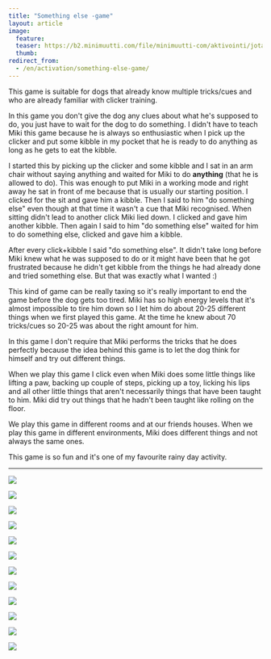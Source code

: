 ```yaml
---
title: "Something else -game"
layout: article
image:
  feature:
  teaser: https://b2.minimuutti.com/file/minimuutti-com/aktivointi/jotain-muuta-leikki/DSC60100-245px.jpg
  thumb:
redirect_from:
  - /en/activation/something-else-game/
---
```


This game is suitable for dogs that already know multiple tricks/cues and who are already familiar with clicker training.

In this game you don't give the dog any clues about what he's supposed to do, you just have to wait for the dog to do something. I didn't have to teach Miki this game because he is always so enthusiastic when I pick up the clicker and put some kibble in my pocket that he is ready to do anything as long as he gets to eat the kibble.

I started this by picking up the clicker and some kibble and I sat in an arm chair without saying anything and waited for Miki to do **anything** (that he is allowed to do). This was enough to put Miki in a working mode and right away he sat in front of me because that is usually our starting position. I clicked for the sit and gave him a kibble. Then I said to him "do something else" even though at that time it wasn't a cue that Miki recognised. When sitting didn't lead to another click Miki lied down. I clicked and gave him another kibble. Then again I said to him "do something else" waited for him to do something else, clicked and gave him a kibble.

After every click+kibble I said "do something else". It didn't take long before Miki knew what he was supposed to do or it might have been that he got frustrated because he didn't get kibble from the things he had already done and tried something else. But that was exactly what I wanted :)

This kind of game can be really taxing so it's really important to end the game before the dog gets too tired. Miki has so high energy levels that it's almost impossible to tire him down so I let him do about 20-25 different things when we first played this game. At the time he knew about 70 tricks/cues so 20-25 was about the right amount for him.

In this game I don't require that Miki performs the tricks that he does perfectly because the idea behind this game is to let the dog think for himself and try out different things.

When we play this game I click even when Miki does some little things like lifting a paw, backing up couple of steps, picking up a toy, licking his lips and all other little things that aren't necessarily things that have been taught to him. Miki did try out things that he hadn't been taught like rolling on the floor.

We play this game in different rooms and at our friends houses. When we play this game in different environments, Miki does different things and not always the same ones.

This game is so fun and it's one of my favourite rainy day activity.

---

![](https://b2.minimuutti.com/file/minimuutti-com/aktivointi/jotain-muuta-leikki/DSC60408-800px.jpg)

![](https://b2.minimuutti.com/file/minimuutti-com/aktivointi/jotain-muuta-leikki/DSC60035-800px.jpg)

![](https://b2.minimuutti.com/file/minimuutti-com/aktivointi/jotain-muuta-leikki/DSC60037-800px.jpg)

![](https://b2.minimuutti.com/file/minimuutti-com/aktivointi/jotain-muuta-leikki/DSC60075-800px.jpg)

![](https://b2.minimuutti.com/file/minimuutti-com/aktivointi/jotain-muuta-leikki/DSC60053-800px.jpg)

![](https://b2.minimuutti.com/file/minimuutti-com/aktivointi/jotain-muuta-leikki/DSC60082-800px.jpg)

![](https://b2.minimuutti.com/file/minimuutti-com/aktivointi/jotain-muuta-leikki/DSC60089-800px.jpg)

![](https://b2.minimuutti.com/file/minimuutti-com/aktivointi/jotain-muuta-leikki/DSC60100-800px.jpg)

![](https://b2.minimuutti.com/file/minimuutti-com/aktivointi/jotain-muuta-leikki/DSC60102-800px.jpg)

![](https://b2.minimuutti.com/file/minimuutti-com/aktivointi/jotain-muuta-leikki/DS00716-800px.jpg)

![](https://b2.minimuutti.com/file/minimuutti-com/aktivointi/jotain-muuta-leikki/DS00707-800px.jpg)

![](https://b2.minimuutti.com/file/minimuutti-com/aktivointi/jotain-muuta-leikki/DS00761-800px.jpg)

